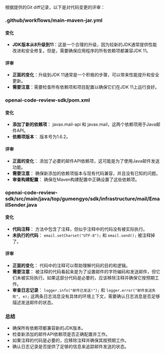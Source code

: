 根据提供的Git diff记录，以下是对代码变更的评审：

### .github/workflows/main-maven-jar.yml

#### 变化
- **JDK版本从8升级到11**：这是一个合理的升级，因为较新的JDK通常提供性能改进和安全修复。但是，需要确保应用程序的所有依赖项都兼容JDK 11。

#### 评审
- **正面的变化**：升级到JDK 11通常是一个积极的步骤，可以带来性能提升和安全更新。
- **需要注意**：需要检查所有依赖项和项目配置以确保它们在JDK 11上运行良好。

### openai-code-review-sdk/pom.xml

#### 变化
- **添加了新的依赖项**： javax.mail-api 和 javax.mail，这两个依赖项用于Java邮件API。
- **依赖项版本**： 版本号为1.6.2。

#### 评审
- **正面的变化**： 添加了必要的邮件API依赖项，这可能是为了使用Java邮件发送功能。
- **需要注意**： 确保新添加的依赖项版本与现有代码兼容，并且没有已知的问题。
- **审查构建配置**： 确保在Maven构建配置中正确设置了这些依赖项。

### openai-code-review-sdk/src/main/java/top/gumengyo/sdk/infrastructure/mail/EmailSender.java

#### 变化
- **代码注释**： 方法中包含了注释，但似乎注释中的代码没有被实际执行。
- **未执行的代码**： `email.setCharset("UTF-8");` 和 `email.send();` 被注释掉了。

#### 评审
- **正面的变化**： 代码中的注释可以帮助理解代码的目的和逻辑。
- **需要注意**： 被注释的代码看起来是为了设置邮件的字符编码和发送邮件，但它们未被实际执行。如果这部分代码是必要的，应该移除注释并确保它按预期工作。
- **审查日志记录**： `logger.info("邮件已发送!");` 和 `logger.error("邮件发送失败", e);` 这两条日志消息没有具体的环境上下文，需要确认日志消息是否足够描述发送邮件的状态。

### 总结
- 确保所有依赖项都兼容新的JDK版本。
- 检查新添加的邮件API依赖项是否正确配置并工作。
- 如果注释的代码是必要的，应移除注释并确保其按预期工作。
- 确认日志记录是否提供了足够的信息来追踪邮件发送的状态。